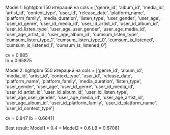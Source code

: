 Model 1: lightgbm 150 итераций на cols = ['genre_id', 'album_id', 'media_id', 'artist_id',
'context_type', 'user_id', 'release_date', 'platform_name',
'platform_family', 'media_duration', 'listen_type', 'user_gender',
'user_age', 'user_id_genre', 'user_id_media_id',
'user_id_artist_id', 'user_id_album_id',
'user_id_listen_type', 'user_age_user_gender', 'user_age_media_id',
'user_age_artist_id', 'user_age_album_id', 'cumsum_listen_type',
'cumsum_listen_type_1', 'cumsum_listen_type_0', 'cumsum_is_listened',
'cumsum_is_listened_1', 'cumsum_is_listened_0’]

cv = 0.885 <br>
lb = 0.65875 <br>

Model 2: lightgbm 550 итераций на cols = ['genre_id', 'album_id', 'media_id', 'artist_id',
'context_type', 'user_id', 'release_date', 'platform_name',
'platform_family', 'media_duration', 'listen_type', 'user_gender',
'user_age', 'user_id_genre', 'user_id_media_id',
'user_id_artist_id', 'user_id_album_id',
'user_id_listen_type', 'user_age_user_gender', 'user_age_media_id',
'user_age_artist_id', 'user_age_album_id',
'user_id_platform_family', 'user_id_platform_name', 
'user_id_context_type']

cv = 0.847
lb = 0.66411

Best result: Model1 * 0.4 + Model2 * 0.6
LB = 0.67081
